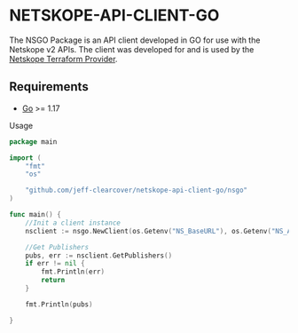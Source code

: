 # NETSKOPE-API-CLIENT-GO

The NSGO Package is an API client developed in GO for use with the Netskope v2 APIs.
The client was developed for and is used by the [Netskope Terraform Provider](https://github.com/netskopeoss/terraform-provider-netskope).

## Requirements

-	[Go](https://golang.org/doc/install) >= 1.17

Usage

```go
package main

import (
	"fmt"
	"os"

	"github.com/jeff-clearcover/netskope-api-client-go/nsgo"
)

func main() {
	//Init a client instance
	nsclient := nsgo.NewClient(os.Getenv("NS_BaseURL"), os.Getenv("NS_ApiToken"))

	//Get Publishers
	pubs, err := nsclient.GetPublishers()
	if err != nil {
		fmt.Println(err)
		return
	}

	fmt.Println(pubs)

}
```